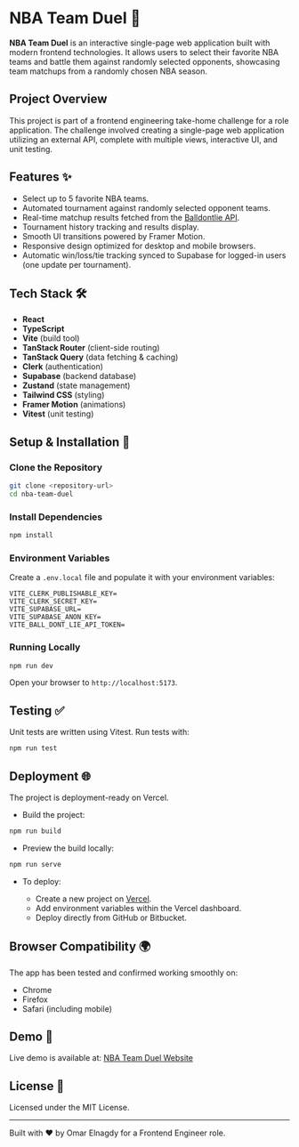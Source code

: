 # NBA Team Duel 🏀

**NBA Team Duel** is an interactive single-page web application built with modern frontend technologies. It allows users to select their favorite NBA teams and battle them against randomly selected opponents, showcasing team matchups from a randomly chosen NBA season.

## Project Overview

This project is part of a frontend engineering take-home challenge for a role application. The challenge involved creating a single-page web application utilizing an external API, complete with multiple views, interactive UI, and unit testing.

## Features ✨

- Select up to 5 favorite NBA teams.
- Automated tournament against randomly selected opponent teams.
- Real-time matchup results fetched from the [Balldontlie API](https://www.balldontlie.io/).
- Tournament history tracking and results display.
- Smooth UI transitions powered by Framer Motion.
- Responsive design optimized for desktop and mobile browsers.
- Automatic win/loss/tie tracking synced to Supabase for logged-in users (one update per tournament).

## Tech Stack 🛠️

- **React**
- **TypeScript**
- **Vite** (build tool)
- **TanStack Router** (client-side routing)
- **TanStack Query** (data fetching & caching)
- **Clerk** (authentication)
- **Supabase** (backend database)
- **Zustand** (state management)
- **Tailwind CSS** (styling)
- **Framer Motion** (animations)
- **Vitest** (unit testing)

## Setup & Installation 🚀

### Clone the Repository

```bash
git clone <repository-url>
cd nba-team-duel
```

### Install Dependencies

```bash
npm install
```

### Environment Variables

Create a `.env.local` file and populate it with your environment variables:

```env
VITE_CLERK_PUBLISHABLE_KEY=
VITE_CLERK_SECRET_KEY=
VITE_SUPABASE_URL=
VITE_SUPABASE_ANON_KEY=
VITE_BALL_DONT_LIE_API_TOKEN=
```

### Running Locally

```bash
npm run dev
```

Open your browser to `http://localhost:5173`.

## Testing ✅

Unit tests are written using Vitest. Run tests with:

```bash
npm run test
```

## Deployment 🌐

The project is deployment-ready on Vercel.

- Build the project:

```bash
npm run build
```

- Preview the build locally:

```bash
npm run serve
```

- To deploy:

  - Create a new project on [Vercel](https://vercel.com/).
  - Add environment variables within the Vercel dashboard.
  - Deploy directly from GitHub or Bitbucket.

## Browser Compatibility 🌍

The app has been tested and confirmed working smoothly on:

- Chrome
- Firefox
- Safari (including mobile)

## Demo 🔗

Live demo is available at: [NBA Team Duel Website](https://nba-team-duel-7hin.vercel.app/)

## License 📄

Licensed under the MIT License.

---

Built with ❤️ by Omar Elnagdy for a Frontend Engineer role.
